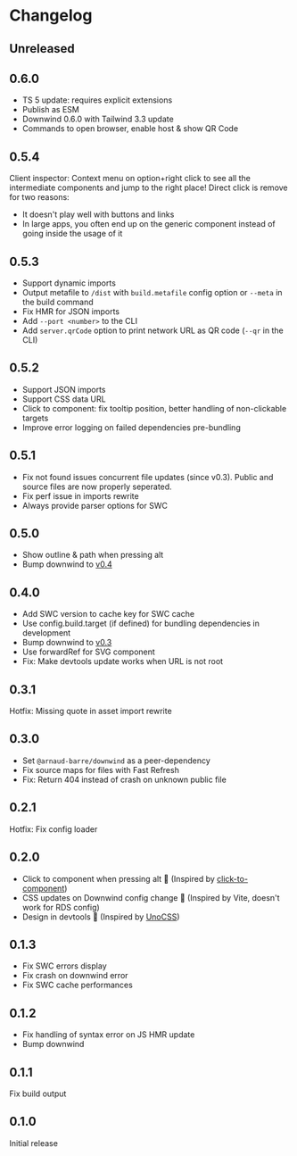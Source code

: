 # Changelog

## Unreleased

## 0.6.0

- TS 5 update: requires explicit extensions
- Publish as ESM
- Downwind 0.6.0 with Tailwind 3.3 update
- Commands to open browser, enable host & show QR Code

## 0.5.4

Client inspector: Context menu on option+right click to see all the intermediate components and jump to the right place!
Direct click is remove for two reasons:

- It doesn't play well with buttons and links
- In large apps, you often end up on the generic component instead of going inside the usage of it

## 0.5.3

- Support dynamic imports
- Output metafile to `/dist` with `build.metafile` config option or `--meta` in the build command
- Fix HMR for JSON imports
- Add `--port <number>` to the CLI
- Add `server.qrCode` option to print network URL as QR code (`--qr` in the CLI)

## 0.5.2

- Support JSON imports
- Support CSS data URL
- Click to component: fix tooltip position, better handling of non-clickable targets
- Improve error logging on failed dependencies pre-bundling

## 0.5.1

- Fix not found issues concurrent file updates (since v0.3). Public and source files are now properly seperated.
- Fix perf issue in imports rewrite
- Always provide parser options for SWC

## 0.5.0

- Show outline & path when pressing alt
- Bump downwind to [v0.4](https://github.com/ArnaudBarre/downwind/releases/tag/v0.4.0)

## 0.4.0

- Add SWC version to cache key for SWC cache
- Use config.build.target (if defined) for bundling dependencies in development
- Bump downwind to [v0.3](https://github.com/ArnaudBarre/downwind/releases/tag/v0.3.0)
- Use forwardRef for SVG component
- Fix: Make devtools update works when URL is not root

## 0.3.1

Hotfix: Missing quote in asset import rewrite

## 0.3.0

- Set `@arnaud-barre/downwind` as a peer-dependency
- Fix source maps for files with Fast Refresh
- Fix: Return 404 instead of crash on unknown public file

## 0.2.1

Hotfix: Fix config loader

## 0.2.0

- Click to component when pressing alt 🎉 (Inspired by [click-to-component](https://github.com/ericclemmons/click-to-component))
- CSS updates on Downwind config change 🎉 (Inspired by Vite, doesn't work for RDS config)
- Design in devtools 🎉 (Inspired by [UnoCSS](https://github.com/unocss/unocss/tree/main/packages/vite#design-in-devtools))

## 0.1.3

- Fix SWC errors display
- Fix crash on downwind error
- Fix SWC cache performances

## 0.1.2

- Fix handling of syntax error on JS HMR update
- Bump downwind

## 0.1.1

Fix build output

## 0.1.0

Initial release
